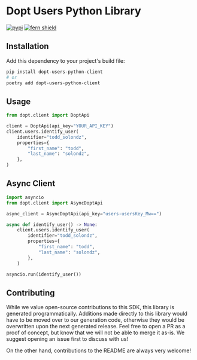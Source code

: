 # Dopt Users Python Library

[![pypi](https://img.shields.io/pypi/v/dopt-users-python-client.svg)](https://pypi.python.org/pypi/dopt-users-python-client)
[![fern shield](https://img.shields.io/badge/%F0%9F%8C%BF-SDK%20generated%20by%20Fern-brightgreen)](https://github.com/fern-api/fern)

## Installation

Add this dependency to your project's build file:

```bash
pip install dopt-users-python-client 
# or
poetry add dopt-users-python-client
```

## Usage

```python
from dopt.client import DoptApi

client = DoptApi(api_key="YOUR_API_KEY")
client.users.identify_user(
    identifier="todd_solondz",
    properties={
        "first_name": "todd",
        "last_name": "solondz",
    },
)
```

## Async Client

```python
import asyncio
from dopt.client import AsyncDoptApi

async_client = AsyncDoptApi(api_key="users-usersKey_Mw==")

async def identify_user() -> None:
    client.users.identify_user(
        identifier="todd_solondz",
        properties={
            "first_name": "todd",
            "last_name": "solondz",
        },
    )

asyncio.run(identify_user())
```

## Contributing

While we value open-source contributions to this SDK, this library is generated programmatically. Additions made directly to this library would have to be moved over to our generation code, otherwise they would be overwritten upon the next generated release. Feel free to open a PR as a proof of concept, but know that we will not be able to merge it as-is. We suggest opening an issue first to discuss with us!

On the other hand, contributions to the README are always very welcome!

